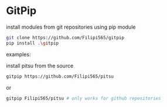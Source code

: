 # GitPip

install modules from git repositories using pip module

```bash
git clone https://github.com/Filipi565/gitpip
pip install .\gitpip
```

examples:

install pitsu from the source

```bash
gitpip https://github.com/Filipi565/pitsu
```

or 

```bash
gitpip Filipi565/pitsu # only works for github repositories
```